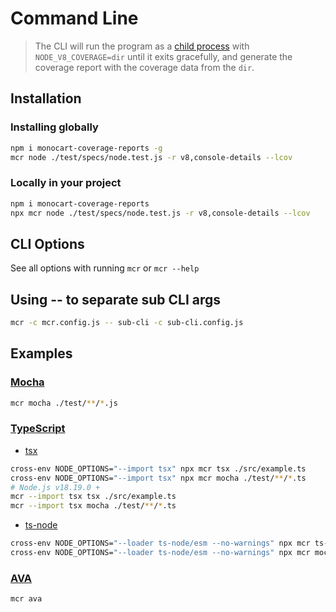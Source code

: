 # Command Line

> The CLI will run the program as a [child process](https://nodejs.org/docs/latest/api/child_process.html) with `NODE_V8_COVERAGE=dir` until it exits gracefully, and generate the coverage report with the coverage data from the `dir`.

## Installation

### Installing globally
```sh
npm i monocart-coverage-reports -g
mcr node ./test/specs/node.test.js -r v8,console-details --lcov
```

### Locally in your project
```sh
npm i monocart-coverage-reports
npx mcr node ./test/specs/node.test.js -r v8,console-details --lcov
```

## CLI Options

See all options with running `mcr` or `mcr --help`

## Using -- to separate sub CLI args

```sh
mcr -c mcr.config.js -- sub-cli -c sub-cli.config.js
```

## Examples

### [Mocha](https://github.com/mochajs/mocha)
```sh
mcr mocha ./test/**/*.js
```

### [TypeScript](https://github.com/microsoft/typescript)

- [tsx](https://github.com/privatenumber/tsx)
```sh
cross-env NODE_OPTIONS="--import tsx" npx mcr tsx ./src/example.ts
cross-env NODE_OPTIONS="--import tsx" npx mcr mocha ./test/**/*.ts
# Node.js v18.19.0 +
mcr --import tsx tsx ./src/example.ts
mcr --import tsx mocha ./test/**/*.ts
```
- [ts-node](https://github.com/TypeStrong/ts-node)
```sh
cross-env NODE_OPTIONS="--loader ts-node/esm --no-warnings" npx mcr ts-node ./src/example.ts
cross-env NODE_OPTIONS="--loader ts-node/esm --no-warnings" npx mcr mocha ./test/**/*.ts
```

### [AVA](https://github.com/avajs/ava)
```sh
mcr ava
```
